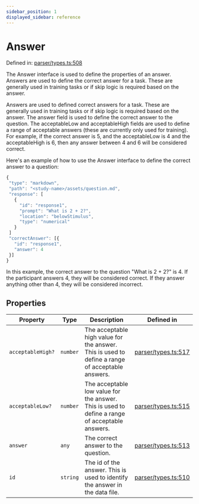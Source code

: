 ```yaml
---
sidebar_position: 1
displayed_sidebar: reference
---
```


# Answer

Defined in: [parser/types.ts:508](https://github.com/revisit-studies/study/blob/0a2c8883e69934da9156b86a1efccb1ecaffd2fc/src/parser/types.ts#L508)

The Answer interface is used to define the properties of an answer. Answers are used to define the correct answer for a task. These are generally used in training tasks or if skip logic is required based on the answer.

Answers are used to defined correct answers for a task. These are generally used in training tasks or if skip logic is required based on the answer. The answer field is used to define the correct answer to the question. The acceptableLow and acceptableHigh fields are used to define a range of acceptable answers (these are currently only used for training). For example, if the correct answer is 5, and the acceptableLow is 4 and the acceptableHigh is 6, then any answer between 4 and 6 will be considered correct.

Here's an example of how to use the Answer interface to define the correct answer to a question:

```js
{
 "type": "markdown",
 "path": "<study-name>/assets/question.md",
 "response": [
   {
     "id": "response1",
     "prompt": "What is 2 + 2?",
     "location": "belowStimulus",
     "type": "numerical"
   }
 ]
 "correctAnswer": [{
   "id": "response1",
   "answer": 4
 }]
}
```

In this example, the correct answer to the question "What is 2 + 2?" is 4. If the participant answers 4, they will be considered correct. If they answer anything other than 4, they will be considered incorrect.

## Properties

| Property | Type | Description | Defined in |
| ------ | ------ | ------ | ------ |
| <a id="acceptablehigh"></a> `acceptableHigh?` | `number` | The acceptable high value for the answer. This is used to define a range of acceptable answers. | [parser/types.ts:517](https://github.com/revisit-studies/study/blob/0a2c8883e69934da9156b86a1efccb1ecaffd2fc/src/parser/types.ts#L517) |
| <a id="acceptablelow"></a> `acceptableLow?` | `number` | The acceptable low value for the answer. This is used to define a range of acceptable answers. | [parser/types.ts:515](https://github.com/revisit-studies/study/blob/0a2c8883e69934da9156b86a1efccb1ecaffd2fc/src/parser/types.ts#L515) |
| <a id="answer"></a> `answer` | `any` | The correct answer to the question. | [parser/types.ts:513](https://github.com/revisit-studies/study/blob/0a2c8883e69934da9156b86a1efccb1ecaffd2fc/src/parser/types.ts#L513) |
| <a id="id"></a> `id` | `string` | The id of the answer. This is used to identify the answer in the data file. | [parser/types.ts:510](https://github.com/revisit-studies/study/blob/0a2c8883e69934da9156b86a1efccb1ecaffd2fc/src/parser/types.ts#L510) |
